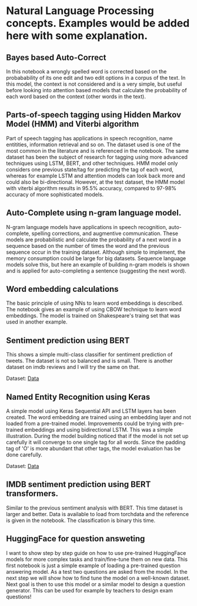 # Natural Language Processing concepts. Examples would be added here with some explanation.

## Bayes based Auto-Correct
In this notebook a wrongly spelled word is corrected based on the probabability of its one edit and two edit options in a corpus of the text. In this model, the context is not considered and is a very simple, but useful before looking into attention based models that calculate the probability of each word based on the context (other words in the text).

## Parts-of-speech tagging using Hidden Markov Model (HMM) and Viterbi algorithm
Part of speech tagging has applications in speech recognition, name entitities, information retrieval and so on. The dataset used is one of the most common in the literature and is referenced in the notebook. The same dataset has been the subject of research for tagging using more advanced techniques using LSTM, BERT, and other techniques. HMM model only considers one previous state/tag for predicting the tag of each word, whereas for example LSTM and attention models can look back more and could also be bi-directional. However, at the test dataset, the HMM model with viterbi algorithm results in 95.5% accuracy, compared to 97-98% accuracy of more sophisticated models. 

## Auto-Complete using n-gram language model.
N-gram language models have applications in speech recognition, auto-complete, spelling corrections, and augmentive communication. These models are probabilistic and calculate the probability of a next word in a sequence based on the number of times the word and the previous sequence occur in the training dataset. Although simple to implement, the memory consumption could be large for big datasets. Sequence language models solve this, but here an example of building n-gram models is shown and is applied for auto-completing a sentence (suggesting the next word).

## Word embedding calculations
The basic principle of using NNs to learn word embeddings is described. The notebook gives an example of using CBOW technique to learn word embeddings. The model is trained on Shakespeare's traing set that was used in another example.

## Sentiment prediction using BERT
This shows a simple multi-class classifier for sentiment prediction of tweets. The dataset is not so balanced and is small. There is another dataset on imdb reviews and I will try the same on that.

Dataset: [Data](https://figshare.com/articles/dataset/smile_annotations_final_csv/3187909/2)

## Named Entity Recognition using Keras
A simple model using Keras Sequential API and LSTM layers has been created. The word embedding are trained using an embedding layer and not loaded from a pre-trained model. Improvements could be trying with pre-trained embeddings and using bidirectional LSTM. This was a simple illustration.
During the model building noticed that if the model is not set up carefully it will converge to one single tag for all words. Since the padding tag of 'O' is more abundant that other tags, the model evaluation has be done carefully.

Dataset: [Data](https://www.kaggle.com/datasets/abhinavwalia95/entity-annotated-corpus)

## IMDB sentiment prediction using BERT transformers.
Similar to the previous sentiment analysis with BERT. This time dataset is larger and better. Data is available to load from torchdata and the reference is given in the notebook. The classification is binary this time.

## HuggingFace for question answeting
I want to show step by step guide on how to use pre-trained HuggingFace models for more complex tasks and train/fine-tune them on new data.
This first notebook is just a simple example of loading a pre-trained question answering model. As a test two questions are asked from the model. In the next step we will show how to find tune the model on a well-known dataset.
Next goal is then to use this model or a similar model to design a question generator. This can be used for example by teachers to design exam questions!
